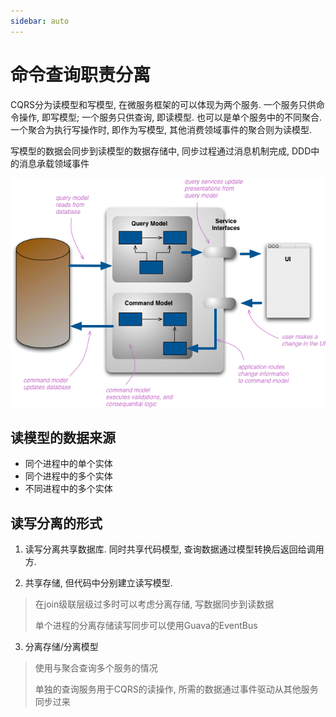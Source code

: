 ```yaml
---
sidebar: auto
---
```


# 命令查询职责分离

CQRS分为读模型和写模型, 在微服务框架的可以体现为两个服务. 一个服务只供命令操作, 即写模型; 一个服务只供查询, 即读模型. 也可以是单个服务中的不同聚合.
 一个聚合为执行写操作时, 即作为写模型, 其他消费领域事件的聚合则为读模型.

写模型的数据会同步到读模型的数据存储中, 同步过程通过消息机制完成, DDD中的消息承载领域事件

![CQRS](../.vuepress/images/cqrs.png)

## 读模型的数据来源

- 同个进程中的单个实体
- 同个进程中的多个实体
- 不同进程中的多个实体

## 读写分离的形式

1. 读写分离共享数据库. 同时共享代码模型, 查询数据通过模型转换后返回给调用方. 

2. 共享存储, 但代码中分别建立读写模型. 

> 在join级联层级过多时可以考虑分离存储, 写数据同步到读数据
> 
> 单个进程的分离存储读写同步可以使用Guava的EventBus

3. 分离存储/分离模型

> 使用与聚合查询多个服务的情况
>
> 单独的查询服务用于CQRS的读操作, 所需的数据通过事件驱动从其他服务同步过来
